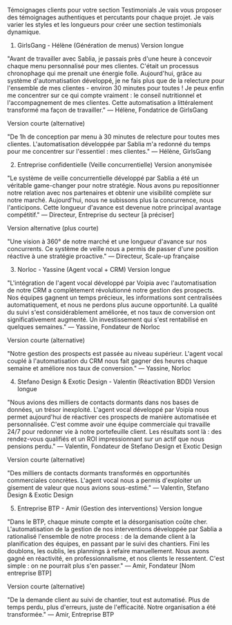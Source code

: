 Témoignages clients pour votre section Testimonials
Je vais vous proposer des témoignages authentiques et percutants pour chaque projet. Je vais varier les styles et les longueurs pour créer une section testimonials dynamique.

1. GirlsGang - Hélène (Génération de menus)
Version longue

"Avant de travailler avec Sablia, je passais près d'une heure à concevoir chaque menu personnalisé pour mes clientes. C'était un processus chronophage qui me prenait une énergie folle. Aujourd'hui, grâce au système d'automatisation développé, je ne fais plus que de la relecture pour l'ensemble de mes clientes - environ 30 minutes pour toutes ! Je peux enfin me concentrer sur ce qui compte vraiment : le conseil nutritionnel et l'accompagnement de mes clientes. Cette automatisation a littéralement transformé ma façon de travailler."
— Hélène, Fondatrice de GirlsGang

Version courte (alternative)

"De 1h de conception par menu à 30 minutes de relecture pour toutes mes clientes. L'automatisation développée par Sablia m'a redonné du temps pour me concentrer sur l'essentiel : mes clientes."
— Hélène, GirlsGang


2. Entreprise confidentielle (Veille concurrentielle)
Version anonymisée

"Le système de veille concurrentielle développé par Sablia a été un véritable game-changer pour notre stratégie. Nous avons pu repositionner notre relation avec nos partenaires et obtenir une visibilité complète sur notre marché. Aujourd'hui, nous ne subissons plus la concurrence, nous l'anticipons. Cette longueur d'avance est devenue notre principal avantage compétitif."
— Directeur, Entreprise du secteur [à préciser]

Version alternative (plus courte)

"Une vision à 360° de notre marché et une longueur d'avance sur nos concurrents. Ce système de veille nous a permis de passer d'une position réactive à une stratégie proactive."
— Directeur, Scale-up française


3. Norloc - Yassine (Agent vocal + CRM)
Version longue

"L'intégration de l'agent vocal développé par Voipia avec l'automatisation de notre CRM a complètement révolutionné notre gestion des prospects. Nos équipes gagnent un temps précieux, les informations sont centralisées automatiquement, et nous ne perdons plus aucune opportunité. La qualité du suivi s'est considérablement améliorée, et nos taux de conversion ont significativement augmenté. Un investissement qui s'est rentabilisé en quelques semaines."
— Yassine, Fondateur de Norloc

Version courte (alternative)

"Notre gestion des prospects est passée au niveau supérieur. L'agent vocal couplé à l'automatisation du CRM nous fait gagner des heures chaque semaine et améliore nos taux de conversion."
— Yassine, Norloc


4. Stefano Design & Exotic Design - Valentin (Réactivation BDD)
Version longue

"Nous avions des milliers de contacts dormants dans nos bases de données, un trésor inexploité. L'agent vocal développé par Voipia nous permet aujourd'hui de réactiver ces prospects de manière automatisée et personnalisée. C'est comme avoir une équipe commerciale qui travaille 24/7 pour redonner vie à notre portefeuille client. Les résultats sont là : des rendez-vous qualifiés et un ROI impressionnant sur un actif que nous pensions perdu."
— Valentin, Fondateur de Stefano Design et Exotic Design

Version courte (alternative)

"Des milliers de contacts dormants transformés en opportunités commerciales concrètes. L'agent vocal nous a permis d'exploiter un gisement de valeur que nous avions sous-estimé."
— Valentin, Stefano Design & Exotic Design


5. Entreprise BTP - Amir (Gestion des interventions)
Version longue

"Dans le BTP, chaque minute compte et la désorganisation coûte cher. L'automatisation de la gestion de nos interventions développée par Sablia a rationalisé l'ensemble de notre process : de la demande client à la planification des équipes, en passant par le suivi des chantiers. Fini les doublons, les oublis, les plannings à refaire manuellement. Nous avons gagné en réactivité, en professionnalisme, et nos clients le ressentent. C'est simple : on ne pourrait plus s'en passer."
— Amir, Fondateur [Nom entreprise BTP]

Version courte (alternative)

"De la demande client au suivi de chantier, tout est automatisé. Plus de temps perdu, plus d'erreurs, juste de l'efficacité. Notre organisation a été transformée."
— Amir, Entreprise BTP